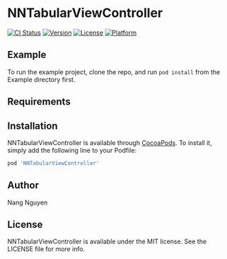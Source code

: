 # NNTabularViewController

[![CI Status](https://img.shields.io/travis/ChandlerNguyen/NNTabularViewController.svg?style=flat)](https://travis-ci.org/ChandlerNguyen/NNTabularViewController)
[![Version](https://img.shields.io/cocoapods/v/NNTabularViewController.svg?style=flat)](https://cocoapods.org/pods/NNTabularViewController)
[![License](https://img.shields.io/cocoapods/l/NNTabularViewController.svg?style=flat)](https://cocoapods.org/pods/NNTabularViewController)
[![Platform](https://img.shields.io/cocoapods/p/NNTabularViewController.svg?style=flat)](https://cocoapods.org/pods/NNTabularViewController)

## Example

To run the example project, clone the repo, and run `pod install` from the Example directory first.

## Requirements

## Installation

NNTabularViewController is available through [CocoaPods](https://cocoapods.org). To install
it, simply add the following line to your Podfile:

```ruby
pod 'NNTabularViewController'
```

## Author

Nang Nguyen

## License

NNTabularViewController is available under the MIT license. See the LICENSE file for more info.
